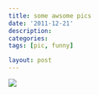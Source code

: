 ```yaml
---
title: some awsome pics
date: '2011-12-21'
description:
categories: 
tags: [pic, funny]

layout: post
---
```


<img src="{{ urls.media }}/2012_03_07_1.jpg"/>